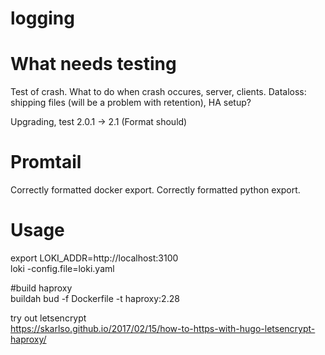 # logging


  

# What needs testing  
Test of crash. What to do when crash occures, server, clients.
Dataloss: shipping files (will be a problem with retention), HA setup?

Upgrading, test 2.0.1 -> 2.1 (Format should)





  
# Promtail  

Correctly formatted docker export.
Correctly formatted python export.






  
#  Usage
export LOKI_ADDR=http://localhost:3100  
loki -config.file=loki.yaml

  

#build haproxy  
buildah bud -f Dockerfile  -t haproxy:2.28

try out letsencrypt   
https://skarlso.github.io/2017/02/15/how-to-https-with-hugo-letsencrypt-haproxy/